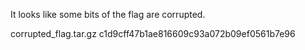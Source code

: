 It looks like some bits of the flag are corrupted.

corrupted_flag.tar.gz c1d9cff47b1ae816609c93a072b09ef0561b7e96